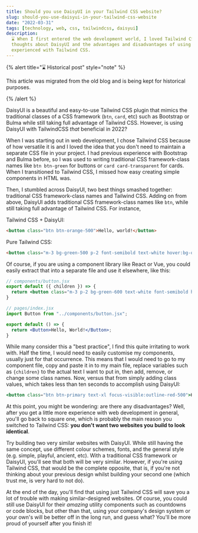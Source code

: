 ```yaml
---
title: Should you use DaisyUI in your Tailwind CSS website?
slug: should-you-use-daisyui-in-your-tailwind-css-website
date: "2022-03-31"
tags: [technology, web, css, tailwindcss, daisyui]
description:
  ⌛️ When I first entered the web development world, I loved Tailwind CSS with DaisyUI. Today, I am sharing some
  thoughts about DaisyUI and the advantages and disadvantages of using DaisyUI, and some thoughts after being more
  experienced with Tailwind CSS.
---
```


{% alert title="⌛️ Historical post" style="note" %}

This article was migrated from the old blog and is being kept for historical purposes.

{% /alert %}

DaisyUI is a beautiful and easy-to-use Tailwind CSS plugin that mimics the traditional classes of a CSS framework
(`btn`, `card`, etc) such as Bootstrap or Bulma while still taking full advantage of Tailwind CSS. However, is using
DaisyUI with TailwindCSS _that_ beneficial in 2022?

When I was starting out in web development, I chose Tailwind CSS because of how versatile it is and I loved the idea
that you don't need to maintain a separate CSS file in your project. I had previous experience with Bootstrap and Bulma
before, so I was used to writing traditional CSS framework-class names like `btn btn-green` for buttons or
`card card-transparent` for cards. When I transitioned to Tailwind CSS, I missed how easy creating simple components in
HTML was.

Then, I stumbled across DaisyUI, two best things smashed together: traditional CSS framework-class names and Tailwind
CSS. Adding on from above, DaisyUI adds traditional CSS framework-class names like `btn`, while still taking full
advantage of Tailwind CSS. For instance,

Tailwind CSS + DaisyUI:

```html
<button class="btn btn-orange-500">Hello, world!</button>
```

Pure Tailwind CSS:

```html
<button class="m-3 bg-green-500 p-2 font-semibold text-white hover:bg-orange-400">Hello, world!</button>
```

Of course, if you are using a component library like React or Vue, you could easily extract that into a separate file
and use it elsewhere, like this:

```jsx
// components/button.jsx
export default ({ children }) => {
  return <button class="m-3 p-2 bg-green-600 text-white font-semibold hover:bg-green-400">{children}</button>;
}

// pages/index.jsx
import Button from "../components/button.jsx";

export default () => {
  return <Button>Hello, World!</Button>;
}
```

While many consider this a "best practice", I find this quite irritating to work with. Half the time, I would need to
easily customise my components, usually just for that occurrence. This means that I would need to go to my component
file, copy and paste it in to my main file, replace variables such as `{children}` to the actual text I want to put in,
then add, remove, or change some class names. Now, versus that from simply adding class values, which takes less than
ten seconds to accomplish using DaisyUI:

```jsx
<button class="btn btn-primary text-xl focus-visible:outline-red-500">Hello, world!</button>
```

At this point, you might be wondering: are there any disadvantages? Well, after you get a little more experience with
web development in general, you'll go back to square one, which is probably the main reason you switched to Tailwind
CSS: **you don't want two websites you build to look identical**.

Try building two very similar websites with DaisyUI. While still having the same concept, use different colour schemes,
fonts, and the general style (e.g. simple, playful, ancient, etc). With a traditional CSS framework or DaisyUI, you'll
see that both will be very similar. However, if you're using Tailwind CSS, that would be the complete opposite, that is,
if you're not thinking about your previous design whilst building your second one (which trust me, is very hard to not
do).

At the end of the day, you'll find that using just Tailwind CSS will save you a lot of trouble with making
similar-designed websites. Of course, you could still use DaisyUI for their _amazing_ utility components such as
countdowns or code blocks, but other than that, using your company's design system or your own's will be better off in
the long run, and guess what? You'll be more proud of yourself after you finish it!
